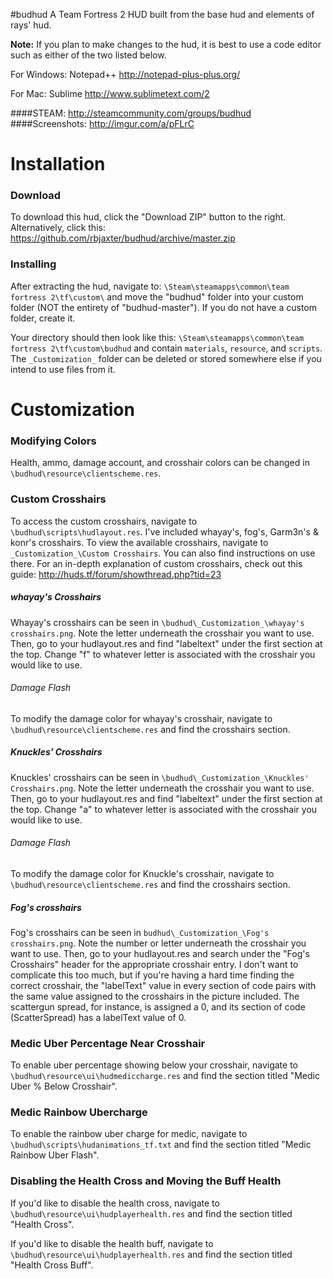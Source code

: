 #budhud
A Team Fortress 2 HUD built from the base hud and elements of rays' hud.

**Note:** If you plan to make changes to the hud, it is best to use a code editor such as either of the two listed below.

For Windows: Notepad++
http://notepad-plus-plus.org/

For Mac: Sublime
http://www.sublimetext.com/2

####STEAM: http://steamcommunity.com/groups/budhud
####Screenshots: http://imgur.com/a/pFLrC

Installation
============
### Download
To download this hud, click the "Download ZIP" button to the right. Alternatively, click this:
https://github.com/rbjaxter/budhud/archive/master.zip

### Installing
After extracting the hud, navigate to: `\Steam\steamapps\common\team fortress 2\tf\custom\` and move the "budhud" folder into your custom folder (NOT the entirety of "budhud-master"). If you do not have a custom folder, create it.

Your directory should then look like this: `\Steam\steamapps\common\team fortress 2\tf\custom\budhud` and contain `materials`, `resource`, and `scripts`. The `_Customization_` folder can be deleted or stored somewhere else if you intend to use files from it.

Customization
=============
### Modifying Colors
Health, ammo, damage account, and crosshair colors can be changed in `\budhud\resource\clientscheme.res`.

### Custom Crosshairs
To access the custom crosshairs, navigate to `\budhud\scripts\hudlayout.res`. I've included whayay's, fog's, Garm3n's & konr's crosshairs. To view the available crosshairs, navigate to `_Customization_\Custom Crosshairs`. You can also find instructions on use there. For an in-depth explanation of custom crosshairs, check out this guide: http://huds.tf/forum/showthread.php?tid=23

##### whayay's Crosshairs
Whayay's crosshairs can be seen in `\budhud\_Customization_\whayay's crosshairs.png`. Note the letter underneath the crosshair you want to use. Then, go to your hudlayout.res and find "labeltext" under the first section at the top. Change "f" to whatever letter is associated with the crosshair you would like to use.

###### Damage Flash
To modify the damage color for whayay's crosshair, navigate to `\budhud\resource\clientscheme.res` and find the crosshairs section.

##### Knuckles' Crosshairs
Knuckles' crosshairs can be seen in `\budhud\_Customization_\Knuckles' Crosshairs.png`. Note the letter underneath the crosshair you want to use. Then, go to your hudlayout.res and find "labeltext" under the first section at the top. Change "a" to whatever letter is associated with the crosshair you would like to use.

###### Damage Flash
To modify the damage color for Knuckle's crosshair, navigate to `\budhud\resource\clientscheme.res` and find the crosshairs section.

##### Fog's crosshairs
Fog's crosshairs can be seen in `budhud\_Customization_\Fog's crosshairs.png`. Note the number or letter underneath the crosshair you want to use. Then, go to your hudlayout.res and search under the "Fog's Crosshairs" header for the appropriate crosshair entry. I don't want to complicate this too much, but if you're having a hard time finding the correct crosshair, the "labelText" value in every section of code pairs with the same value assigned to the crosshairs in the picture included. The scattergun spread, for instance, is assigned a 0, and its section of code (ScatterSpread) has a labelText value of 0.

### Medic Uber Percentage Near Crosshair
To enable uber percentage showing below your crosshair, navigate to `\budhud\resource\ui\hudmediccharge.res` and find the section titled "Medic Uber % Below Crosshair".

### Medic Rainbow Ubercharge
To enable the rainbow uber charge for medic, navigate to `\budhud\scripts\hudanimations_tf.txt` and find the section titled "Medic Rainbow Uber Flash".

### Disabling the Health Cross and Moving the Buff Health
If you'd like to disable the health cross, navigate to `\budhud\resource\ui\hudplayerhealth.res` and find the section titled "Health Cross". 

If you'd like to disable the health buff, navigate to `\budhud\resource\ui\hudplayerhealth.res` and find the section titled "Health Cross Buff".
